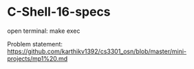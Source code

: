 # C-Shell-16-specs

open terminal:
make exec


Problem statement: https://github.com/karthikv1392/cs3301_osn/blob/master/mini-projects/mp1%20.md
